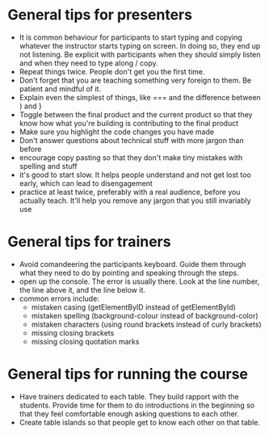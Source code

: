 
# General tips for presenters

- It is common behaviour for participants to start typing and copying whatever the instructor starts typing on screen. In doing so, they end up not listening. Be explicit with participants when they should simply listen and when they need to type along / copy.
- Repeat things twice. People don't get you the first time. 
- Don't forget that you are teaching something very foreign to them. Be patient and mindful of it.
- Explain even the simplest of things, like === and the difference between ) and }
- Toggle between the final product and the current product so that they know how what you're building is contributing to the final product
- Make sure you highlight the code changes you have made
- Don't answer questions about technical stuff with more jargon than before
- encourage copy pasting so that they don't make tiny mistakes with spelling and stuff
- it's good to start slow. It helps people understand and not get lost too early, which can lead to disengagement
- practice at least twice, preferably with a real audience, before you actually teach. It'll help you remove any jargon that you still invariably use


# General tips for trainers
- Avoid comandeering the participants keyboard. Guide them through what they need to do by pointing and speaking through the steps.
- open up the console. The error is usually there. Look at the line number, the line above it, and the line below it.
- common errors include:
  - mistaken casing (getElementByID instead of getElementById)
  - mistaken spelling (background-colour instead of background-color)
  - mistaken characters (using round brackets instead of curly brackets)
  - missing closing brackets
  - missing closing quotation marks
    

# General tips for running the course
- Have trainers dedicated to each table. They build rapport with the students. Provide time for them to do introductions in the beginning so that they feel comfortable enough asking questions to each other.
- Create table islands so that people get to know each other on that table. 